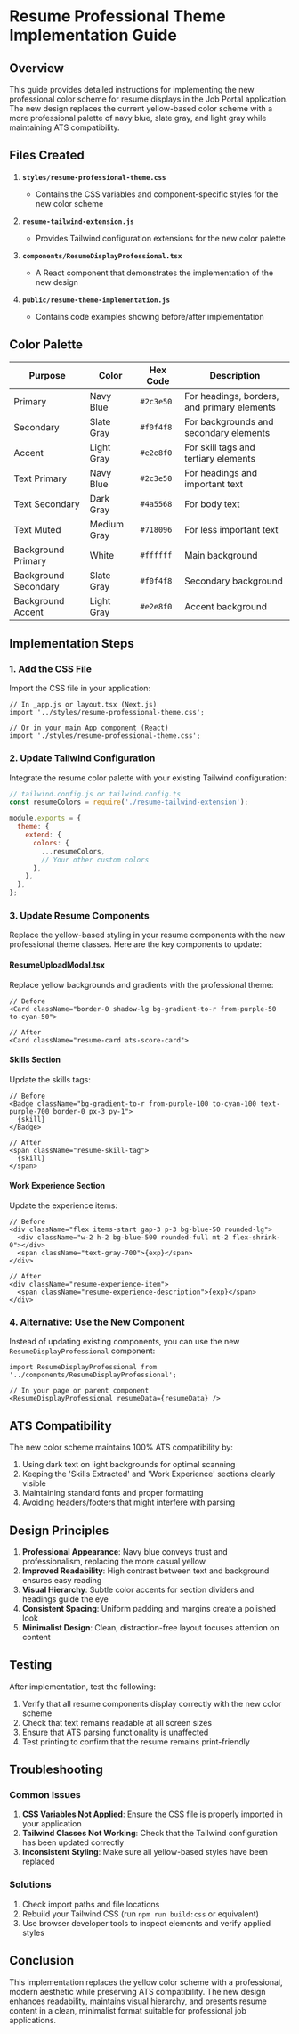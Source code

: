 # Resume Professional Theme Implementation Guide

## Overview

This guide provides detailed instructions for implementing the new professional color scheme for resume displays in the Job Portal application. The new design replaces the current yellow-based color scheme with a more professional palette of navy blue, slate gray, and light gray while maintaining ATS compatibility.

## Files Created

1. **`styles/resume-professional-theme.css`**
   - Contains the CSS variables and component-specific styles for the new color scheme

2. **`resume-tailwind-extension.js`**
   - Provides Tailwind configuration extensions for the new color palette

3. **`components/ResumeDisplayProfessional.tsx`**
   - A React component that demonstrates the implementation of the new design

4. **`public/resume-theme-implementation.js`**
   - Contains code examples showing before/after implementation

## Color Palette

| Purpose | Color | Hex Code | Description |
|---------|-------|----------|-------------|
| Primary | Navy Blue | `#2c3e50` | For headings, borders, and primary elements |
| Secondary | Slate Gray | `#f0f4f8` | For backgrounds and secondary elements |
| Accent | Light Gray | `#e2e8f0` | For skill tags and tertiary elements |
| Text Primary | Navy Blue | `#2c3e50` | For headings and important text |
| Text Secondary | Dark Gray | `#4a5568` | For body text |
| Text Muted | Medium Gray | `#718096` | For less important text |
| Background Primary | White | `#ffffff` | Main background |
| Background Secondary | Slate Gray | `#f0f4f8` | Secondary background |
| Background Accent | Light Gray | `#e2e8f0` | Accent background |

## Implementation Steps

### 1. Add the CSS File

Import the CSS file in your application:

```tsx
// In _app.js or layout.tsx (Next.js)
import '../styles/resume-professional-theme.css';

// Or in your main App component (React)
import './styles/resume-professional-theme.css';
```

### 2. Update Tailwind Configuration

Integrate the resume color palette with your existing Tailwind configuration:

```js
// tailwind.config.js or tailwind.config.ts
const resumeColors = require('./resume-tailwind-extension');

module.exports = {
  theme: {
    extend: {
      colors: {
        ...resumeColors,
        // Your other custom colors
      },
    },
  },
};
```

### 3. Update Resume Components

Replace the yellow-based styling in your resume components with the new professional theme classes. Here are the key components to update:

#### ResumeUploadModal.tsx

Replace yellow backgrounds and gradients with the professional theme:

```tsx
// Before
<Card className="border-0 shadow-lg bg-gradient-to-r from-purple-50 to-cyan-50">

// After
<Card className="resume-card ats-score-card">
```

#### Skills Section

Update the skills tags:

```tsx
// Before
<Badge className="bg-gradient-to-r from-purple-100 to-cyan-100 text-purple-700 border-0 px-3 py-1">
  {skill}
</Badge>

// After
<span className="resume-skill-tag">
  {skill}
</span>
```

#### Work Experience Section

Update the experience items:

```tsx
// Before
<div className="flex items-start gap-3 p-3 bg-blue-50 rounded-lg">
  <div className="w-2 h-2 bg-blue-500 rounded-full mt-2 flex-shrink-0"></div>
  <span className="text-gray-700">{exp}</span>
</div>

// After
<div className="resume-experience-item">
  <span className="resume-experience-description">{exp}</span>
</div>
```

### 4. Alternative: Use the New Component

Instead of updating existing components, you can use the new `ResumeDisplayProfessional` component:

```tsx
import ResumeDisplayProfessional from '../components/ResumeDisplayProfessional';

// In your page or parent component
<ResumeDisplayProfessional resumeData={resumeData} />
```

## ATS Compatibility

The new color scheme maintains 100% ATS compatibility by:

1. Using dark text on light backgrounds for optimal scanning
2. Keeping the 'Skills Extracted' and 'Work Experience' sections clearly visible
3. Maintaining standard fonts and proper formatting
4. Avoiding headers/footers that might interfere with parsing

## Design Principles

1. **Professional Appearance**: Navy blue conveys trust and professionalism, replacing the more casual yellow
2. **Improved Readability**: High contrast between text and background ensures easy reading
3. **Visual Hierarchy**: Subtle color accents for section dividers and headings guide the eye
4. **Consistent Spacing**: Uniform padding and margins create a polished look
5. **Minimalist Design**: Clean, distraction-free layout focuses attention on content

## Testing

After implementation, test the following:

1. Verify that all resume components display correctly with the new color scheme
2. Check that text remains readable at all screen sizes
3. Ensure that ATS parsing functionality is unaffected
4. Test printing to confirm that the resume remains print-friendly

## Troubleshooting

### Common Issues

1. **CSS Variables Not Applied**: Ensure the CSS file is properly imported in your application
2. **Tailwind Classes Not Working**: Check that the Tailwind configuration has been updated correctly
3. **Inconsistent Styling**: Make sure all yellow-based styles have been replaced

### Solutions

1. Check import paths and file locations
2. Rebuild your Tailwind CSS (run `npm run build:css` or equivalent)
3. Use browser developer tools to inspect elements and verify applied styles

## Conclusion

This implementation replaces the yellow color scheme with a professional, modern aesthetic while preserving ATS compatibility. The new design enhances readability, maintains visual hierarchy, and presents resume content in a clean, minimalist format suitable for professional job applications.